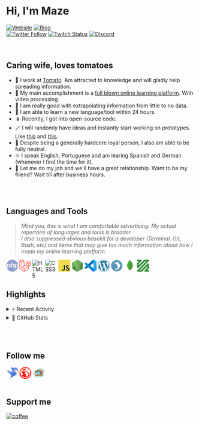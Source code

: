 # Hi, I'm Maze

[![Website](https://img.shields.io/website?label=Tomato&style=for-the-badge&url=https%3A%2F%2Fwetomato.dev)][website]
[![Blog](https://img.shields.io/website?label=Caramel&style=for-the-badge&url=https%3A%2F%2Fcaramel.gg)][website]  
[![Twitter Follow](https://img.shields.io/twitter/follow/mazeakin?style=for-the-badge)][twitter]
[![Twitch Status](https://img.shields.io/twitch/status/mazeakin?style=for-the-badge)][twitch]
[![Discord](https://img.shields.io/discord/702545555523371040?label=DISCORD&style=for-the-badge)][discord]
<br />
<br />
<br />

## Caring wife, loves tomatoes

-   🍅 I work at [Tomato][website]. Am attracted to knowledge and will gladly help spreading information.
-   💮 My main accomplishment is a [full blown online learning platform][website]. With video processing.
-   🎲 I am really good with extrapolating information from little to no data.
-   🧩 I am able to learn a new language/tool within 24 hours.
-   🪆 Recently, I got into open-source code.
-   🪄 I will randomly have ideas and instantly start working on prototypes. Like [this][github_spritetube] and [this][github_nightbot_commands].
-   🎩 Despite being a generally hardcore loyal person, I also am able to be fully neutral.
-   ♾️ I speak English, Portuguese and am learing Spanish and German (whenever I find the time for it).
-   🚧 Let me do my job and we'll have a great relationship. Want to be my friend? Wait till after business hours.

<br />
<br />

## Languages and Tools

> _Mind you, this is what I am comfortable advertising. My actual repertoire of languages and tools is broader._  
> _I also suppressed obvious basekit for a developer (Terminal, Git, Bash, etc) and items that may give too much information about how I made my online learning platform._

[<img src="icons/php.png" alt="PHP" title="PHP" height="32px" align="left" style="margin-right:3px" />][website]
[<img src="icons/laravel.png" alt="Laravel" title="Laravel" height="32px" align="left" style="margin-right:3px" />][website]
[<img alt="HTML5" width="32px" src="https://cdn.jsdelivr.net/gh/devicons/devicon/icons/html5/html5-original.svg" align="left" style="margin-right:3px" />][website]
[<img alt="CSS3" width="32px" src="https://cdn.jsdelivr.net/gh/devicons/devicon/icons/css3/css3-original.svg" align="left" style="margin-right:3px" />][website]
[<img src="icons/javascript.png" alt="Javascript" title="Javascript" height="32px" align="left" style="margin-right:3px" />][website]
[<img src="icons/nodejs.png" alt="NodeJS" title="NodeJS" height="32px" align="left" style="margin-right:3px" />][website]
[<img src="icons/vscode.png" alt="VSCode" title="VSCode" height="32px" align="left" style="margin-right:3px" />][website]
[<img src="icons/wordpress.png" alt="Wordpress" title="Wordpress" height="32px" align="left" style="margin-right:3px" />][website]
[<img src="icons/mysql.png" alt="MySQL" title="MySQL" height="32px" align="left" style="margin-right:3px" />][website]
[<img src="icons/mongodb.png" alt="MongoDB" title="MongoDB" height="32px" align="left" style="margin-right:3px" />][website]
[<img src="icons/ffmpeg.png" alt="FFmpeg" title="FFmpeg" height="32px" align="left" style="margin-right:3px" />][website]
<br />
<br />
<br />

## Highlights

<details>
  <summary>⚡ Recent Activity</summary>
  
  1. 🚑 Fixed typo on [jQuery-Bootstrap-Reorder][github_jquery_reorder].
  2. 👩🏼‍💻 New Repo [jQuery-Bootstrap-Reorder][github_jquery_reorder].
  3. 🚑 Updated [jQuery-Bootstrap-Autocomplete][github_jquery_autofill] with new options.
  4. 👩🏼‍💻 New Repo [jQuery-Bootstrap-Autocomplete][github_jquery_autofill].
  5. 👩🏼‍💻 New Repo [Nightbot Commands][github_nightbot_commands].
</details>

<details>
  <summary>🔬 GitHub Stats</summary>
  
  <img alt="GitHub Stats" src="https://github-readme-stats.vercel.app/api?username=mazeakin&show_icons=true&icon_color=FFE400&bg_color=09131B&theme=monokai&border_color=0c1a25" />
</details>
<br />
<br />
<br />

## Follow me

[<img src="icons/bird-blue.png" alt="Twitter@Mazeakin" title="Twitter@Mazeakin" width="32px" align="left" style="margin-right:3px" />][twitter]
[<img src="icons/globe-red.png" alt="wetomato.dev" title="wetomato.dev" width="32px" align="left" style="margin-right:3px" />][website]
[<img src="icons/tv.png" alt="Twitch@Mazeakin" title="Twitch@Mazeakin" width="32px" align="left" style="margin-right:3px" />][twitch]
<br />
<br />
<br />

## Support me

[![coffee](https://img.buymeacoffee.com/button-api/?text=Buy+me+a+coffee&emoji=&slug=mazeakin&button_colour=FF5F5F&font_colour=ffffff&font_family=Lato&outline_colour=000000&coffee_colour=FFDD00)][coffee]

<!-- <br />
<br />

## Github stats

![Mazes's github stats](https://github-readme-stats.vercel.app/api?username=mazeakin&show_icons=true&theme=monokai&_=1)

<br />
<br /> -->

<!-- ## My favorite repos

[![READMAZE.md](https://github-readme-stats.vercel.app/api/pin/?username=mazeakin&repo=spritetube&theme=dracula&_=1)](https://github.com/mazeakin/spritetube)

[![READMAZE.md](https://github-readme-stats.vercel.app/api/pin/?username=mazeakin&repo=nightbot-commands&theme=dracula&_=1)](https://github.com/mazeakin/nightbot-commands) -->

[website]: https://wetomato.dev
[blog]: https://caramel.gg
[twitter]: https://twitter.com/mazeakin
[twitch]: https://twitch.tv/mazeakin
[discord]: https://discord.gg/eYfSNQT
[coffee]: https://www.buymeacoffee.com/mazeakin
[github_nightbot_commands]: https://github.com/Mazeakin/nightbot-commands
[github_jquery_autofill]: https://github.com/Mazeakin/jquery-bootstrap-autofill
[github_jquery_reorder]: https://github.com/Mazeakin/jquery-bootstrap-reorder
[github_spritetube]: https://github.com/Mazeakin/SpriteTube
